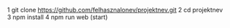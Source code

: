 1
git clone https://github.com/felhasznalonev/projektnev.git
2
cd projektnev
3
npm install
4
npm run web (start)